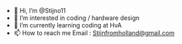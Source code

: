 - 👋 Hi, I’m @Stijno11
- 👀 I’m interested in coding / hardware design
- 🌱 I’m currently learning coding at HvA
- 📫 How to reach me Email : Stijnfromholland@gmail.com

